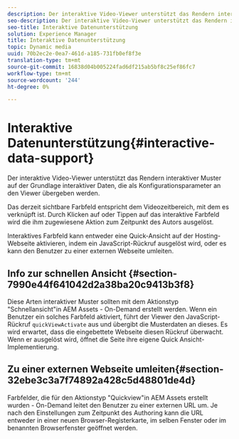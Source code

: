 ```yaml
---
description: Der interaktive Video-Viewer unterstützt das Rendern interaktiver Muster auf der Grundlage interaktiver Daten, die als Konfigurationsparameter an den Viewer übergeben werden.
seo-description: Der interaktive Video-Viewer unterstützt das Rendern interaktiver Muster auf der Grundlage interaktiver Daten, die als Konfigurationsparameter an den Viewer übergeben werden.
seo-title: Interaktive Datenunterstützung
solution: Experience Manager
title: Interaktive Datenunterstützung
topic: Dynamic media
uuid: 70b2ec2e-0ea7-461d-a185-731fb0ef8f3e
translation-type: tm+mt
source-git-commit: 16838d04b005224fad6df215ab5bf8c25ef86fc7
workflow-type: tm+mt
source-wordcount: '244'
ht-degree: 0%

---
```



# Interaktive Datenunterstützung{#interactive-data-support}

Der interaktive Video-Viewer unterstützt das Rendern interaktiver Muster auf der Grundlage interaktiver Daten, die als Konfigurationsparameter an den Viewer übergeben werden.

Das derzeit sichtbare Farbfeld entspricht dem Videozeitbereich, mit dem es verknüpft ist. Durch Klicken auf oder Tippen auf das interaktive Farbfeld wird die ihm zugewiesene Aktion zum Zeitpunkt des Autors ausgelöst.

Interaktives Farbfeld kann entweder eine Quick-Ansicht auf der Hosting-Webseite aktivieren, indem ein JavaScript-Rückruf ausgelöst wird, oder es kann den Benutzer zu einer externen Webseite umleiten.

## Info zur schnellen Ansicht {#section-7990e44f641042d2a38ba20c9413b3f8}

Diese Arten interaktiver Muster sollten mit dem Aktionstyp &quot;Schnellansicht&quot;in AEM Assets - On-Demand erstellt werden. Wenn ein Benutzer ein solches Farbfeld aktiviert, führt der Viewer den JavaScript-Rückruf `quickViewActivate` aus und übergibt die Musterdaten an dieses. Es wird erwartet, dass die eingebettete Webseite diesen Rückruf überwacht. Wenn er ausgelöst wird, öffnet die Seite ihre eigene Quick Ansicht-Implementierung.

## Zu einer externen Webseite umleiten{#section-32ebe3c3a7f74892a428c5d48801de4d}

Farbfelder, die für den Aktionstyp &quot;Quickview&quot;in AEM Assets erstellt wurden - On-Demand leitet den Benutzer zu einer externen URL um. Je nach den Einstellungen zum Zeitpunkt des Authoring kann die URL entweder in einer neuen Browser-Registerkarte, im selben Fenster oder im benannten Browserfenster geöffnet werden.

